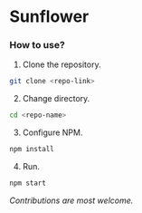 # Sunflower

### How to use?

1. Clone the repository.

```bash
git clone <repo-link>
```

2. Change directory.

```bash
cd <repo-name>
```

3. Configure NPM.

```bash
npm install
```

4. Run.

```bash
npm start
```

_Contributions are most welcome._
